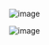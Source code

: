 
![image](https://github.com/user-attachments/assets/edef9a55-4c31-462f-b4c2-54d54d6861a3)


![image](https://github.com/user-attachments/assets/87d81093-85aa-464d-9192-e8b928776a12)
